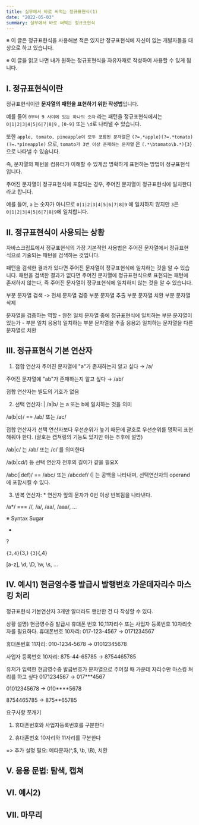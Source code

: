 ```yaml
---
title: 실무에서 바로 써먹는 정규표현식(1)
date: "2022-05-03"
summary: 실무에서 바로 써먹는 정규표현식
---
```


※ 이 글은 정규표현식을 사용해본 적은 있지만 정규표현식에 자신이 없는 개발자들을 대상으로 하고 있습니다.

※ 이 글을 읽고 나면 내가 원하는 정규표현식을 자유자재로 작성하여 사용할 수 있게 됩니다.

## I. 정규표현식이란

정규표현식이란 **문자열의 패턴을 표현하기 위한 작성법**입니다.

예를 들어 `0부터 9 사이에 있는 하나의 숫자` 라는 패턴을 정규표현식에서는 `0|1|2|3|4|5|6|7|8|9` , `[0-9]` 또는 `\d`로 나타낼 수 있습니다.

또한 `apple, tomato, pineapple이 모두 포함된 문자열`은 `(?=.*apple)(?=.*tomato)(?=.*pineapple)` 으로, `tomato가 3번 이상 존재하는 문자열` 은 `(.*\btomato\b.*){3}` 으로 나타낼 수 있습니다.

즉, 문자열의 패턴을 컴퓨터가 이해할 수 있게끔 명확하게 표현하는 방법이 정규표현식입니다.

주어진 문자열이 정규표현식에 포함되는 경우, 주어진 문자열이 정규표현식에 일치한다 라고 합니다.

예를 들어, `a` 는 숫자가 아니므로 `0|1|2|3|4|5|6|7|8|9` 에 일치하지 않지만 `3`은 `0|1|2|3|4|5|6|7|8|9`에 일치합니다.

## II. 정규표현식이 사용되는 상황

자바스크립트에서 정규표현식의 가장 기본적인 사용법은 주어진 문자열에서 정규표현식으로 기술되는 패턴을 검색하는 것입니다.

패턴을 검색한 결과가 있다면 주어진 문자열이 정규표현식에 일치하는 것을 알 수 있습니다.
패턴을 검색한 결과가 없다면 주어진 문자열에 정규표현식으로 표현되는 패턴에 존재하지 않는다, 즉 주어진 문자열이 정규표현식에 일치하지 않는 것을 알 수 있습니다.

<!-- 문자열 검증 -->

부분 문자열 검색 -> 전체 문자열 검증
부분 문자열 추출
부분 문자열 치환
부분 문자열 삭제

문자열을 검증하는 역할 - 완전 일치
문자열 중에 정규표현식에 일치하는 부분 문자열이 있는가 - 부분 일치
응용1) 일치하는 부분 문자열을 추출
응용2) 일치하는 문자열을 다른 문자열로 치환

## III. 정규표현식 기본 연산자

1. 접합 연산자
   주어진 문자열에 "a"가 존재하는지 알고 싶다 → /a/

주어진 문자열에 "ab"가 존재하는지 알고 싶다 → /ab/

접합 연산자는 별도의 기호가 없음

2. 선택 연산자: |
   /a|b/ 는 a 또는 b에 일치하는 것을 의미

/a(b|c)/ == /ab/ 또는 /ac/

접합 연산자가 선택 연산자보다 우선순위가 높기 때문에 괄호로 우선순위를 명확히 표현해줘야 한다. (괄호는 캡쳐링의 기능도 있지만 이는 추후에 설명)

/ab|c/ 는 /ab/ 또는 /c/ 를 의미한다

/a(b|cd/) 등 선택 연산자 전후의 길이가 같을 필요X

/abc(|def)/ == /abc/ 또는 /abcdef/ (| 는 공백을 나타내며, 선택연산자의 operand에 포함시킬 수 있다.

3. 반복 연산자: \*
   연산자 앞의 문자가 0번 이상 반복됨을 나타낸다.

/a\*/ === //, /a/, /aa/, /aaa/, ...

※ Syntax Sugar

-

?

`{3,4}`{3,} `{3}`{,4}

[a-z], \d, \D, \w, \s, ...

## IV. 예시1) 현금영수증 발급시 발행번호 가운데자리수 마스킹 처리

정규표현식 기본연산자 3개만 알더라도 왠만한 건 다 작성할 수 있다.

상황 설명) 현금영수증 발급시 휴대폰 번호 10,11자리수 또는 사업자 등록번호 10자리숫자를 필요하다.
휴대폰번호 10자리: 017-123-4567 → 0171234567

휴대폰번호 11자리: 010-1234-5678 → 01012345678

사업자 등록번호 10자리: 875-44-65785 → 8754465785

유저가 입력한 현금영수증 발급번호가 문자열으로 주어질 때 가운데 자리수만 마스킹 처리를 하고 싶다
0171234567 → 017\*\*\*4567

01012345678 → 010\*\*\*\*5678

8754465785 → 875\*\*65785

요구사항 쪼개기

1. 휴대폰번호와 사업자등록번호를 구분한다

2. 휴대폰번호 10자리와 11자리를 구분한다

=> 추가 설명 필요: 메타문자(^,$, \b, \B), 치환

## V. 응용 문법: 탐색, 캡쳐

## VI. 예시2)

## VII. 마무리
